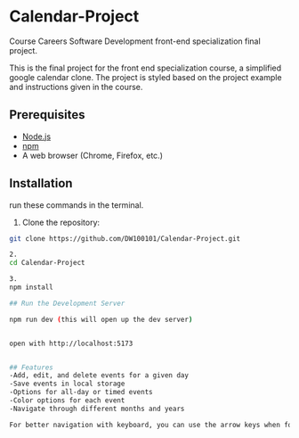 
# Calendar-Project

Course Careers Software Development front-end specialization final project.

This is the final project for the front end specialization course, a simplified google calendar clone. The project is styled based on the project example and instructions given in the course.  

 

## Prerequisites

- [Node.js](https://nodejs.org/)
- [npm](https://www.npmjs.com/)
- A web browser (Chrome, Firefox, etc.)


## Installation 

run these commands in the terminal.

 1. Clone the repository:
   ```bash
   git clone https://github.com/DW100101/Calendar-Project.git

  2.
  cd Calendar-Project

  3. 
  npm install

## Run the Development Server

  npm run dev (this will open up the dev server)

   
  open with http://localhost:5173


## Features
-Add, edit, and delete events for a given day
-Save events in local storage
-Options for all-day or timed events
-Color options for each event
-Navigate through different months and years

For better navigation with keyboard, you can use the arrow keys when focused on a calendar day to navigate between days, rather than using the Tab key multiple times.  